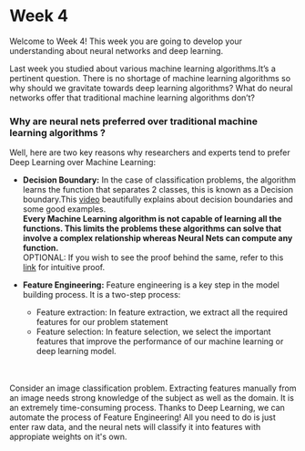 # Week 4

Welcome to Week 4! This week you are going to develop your understanding about neural networks and deep learning. 

Last week you studied about various machine learning algorithms.It’s a pertinent question. There is no shortage of machine learning algorithms so why should we gravitate towards deep learning algorithms? What do neural networks offer that traditional machine learning algorithms don’t?
### Why are neural nets preferred over traditional machine learning algorithms ?
Well, here are two key reasons why researchers and experts tend to prefer Deep Learning over Machine Learning:
* **Decision Boundary:** In the case of classification problems, the algorithm learns the function that separates 2 classes, this is known as a Decision boundary.This [video](https://www.coursera.org/lecture/machine-learning/decision-boundary-WuL1H) beautifully explains about decision boundaries and some good examples.<br/> **Every Machine Learning algorithm is not capable of learning all the functions. This limits the problems these algorithms can solve that involve a complex relationship whereas Neural Nets can compute any function.** <br/> OPTIONAL: If you wish to see the proof behind the same, refer to this [link](http://neuralnetworksanddeeplearning.com/chap4.html) for intuitive proof.

* **Feature Engineering:** Feature engineering is a key step in the model building process. It is a two-step process:
   * Feature extraction: In feature extraction, we extract all the required features for our problem statement
   * Feature selection: In feature selection, we select the important features that improve the performance of our machine learning or deep learning model.
<br/>
<br/>
Consider an image classification problem. Extracting features manually from an image needs strong knowledge of the subject as well as the domain. It is an extremely time-consuming process. Thanks to Deep Learning, we can automate the process of Feature Engineering! All you need to do is just enter raw data, and the neural nets will classify it into features with appropiate weights on it's own.


